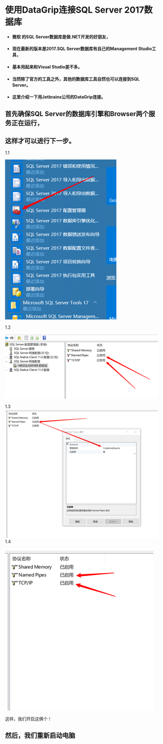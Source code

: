 # 使用DataGrip连接SQL Server 2017数据库

* #### 微软 的SQL Server数据库是做.NET开发的好朋友，
* #### 现在最新的版本是2017.SQL Server数据库有自己的Management Studio工具，
* #### 基本用起来和Visual Studio差不多。
* #### 当然除了官方的工具之外，其他的数据库工具自然也可以连接到SQL Server。
* #### 这里介绍一下用Jetbrains公司的DataGrip连接。

## 首先确保SQL Server的数据库引擎和Browser两个服务正在运行，

## 这样才可以进行下一步。

1.1

![](/assets/import.png)

1.2

![](/assets/import1.png)

1.3![](/assets/import2.png)1.4

![](/assets/import4.png)

这样，我们开启这俩个！

## 然后，我们重新启动电脑



